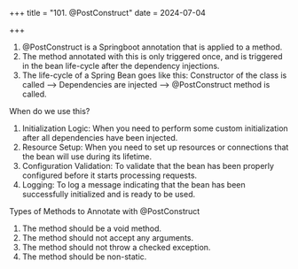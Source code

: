 +++
title = "101. @PostConstruct"
date = 2024-07-04

+++

1. @PostConstruct is a Springboot annotation that is applied to a method. 
2. The method annotated with this is only triggered once, and is triggered in the bean life-cycle after the dependency injections.
3. The life-cycle of a Spring Bean goes like this: Constructor of the class is called --> Dependencies are injected --> @PostConstruct method is called.

When do we use this?
1. Initialization Logic: When you need to perform some custom initialization after all dependencies have been injected. 
2. Resource Setup: When you need to set up resources or connections that the bean will use during its lifetime. 
3. Configuration Validation: To validate that the bean has been properly configured before it starts processing requests. 
4. Logging: To log a message indicating that the bean has been successfully initialized and is ready to be used.

Types of Methods to Annotate with @PostConstruct
1. The method should be a void method. 
2. The method should not accept any arguments. 
3. The method should not throw a checked exception. 
4. The method should be non-static.
